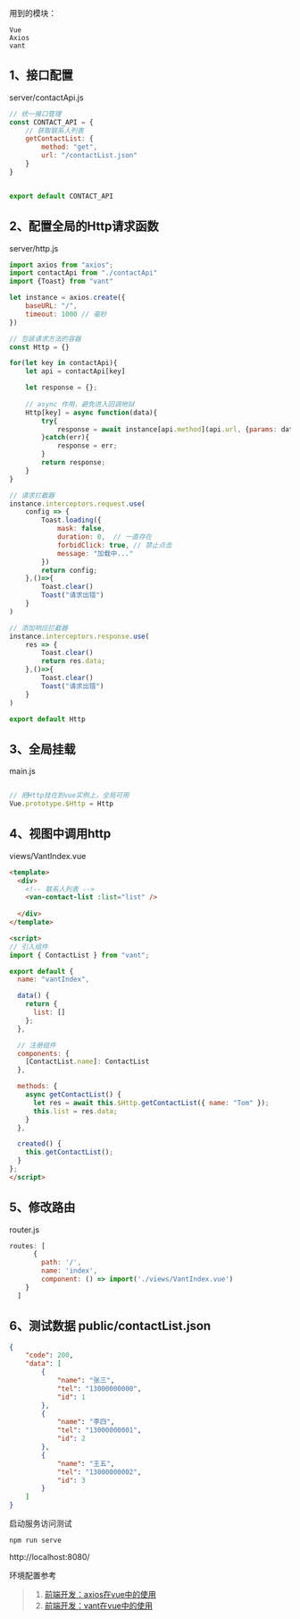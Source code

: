 
用到的模块：
```
Vue
Axios
vant
```

## 1、接口配置
server/contactApi.js

```js
// 统一接口管理
const CONTACT_API = {
    // 获取联系人列表
    getContactList: {
        method: "get",
        url: "/contactList.json"
    }
}


export default CONTACT_API

```


## 2、配置全局的Http请求函数
server/http.js
```js
import axios from "axios";
import contactApi from "./contactApi"
import {Toast} from "vant"

let instance = axios.create({
    baseURL: "/",
    timeout: 1000 // 毫秒
})

// 包装请求方法的容器
const Http = {}

for(let key in contactApi){
    let api = contactApi[key]

    let response = {};
    
    // async 作用，避免进入回调地狱
    Http[key] = async function(data){
        try{
            response = await instance[api.method](api.url, {params: data})
        }catch(err){
            response = err;
        }
        return response;
    }
}

// 请求拦截器
instance.interceptors.request.use(
    config => {
        Toast.loading({
            mask: false,
            duration: 0,  // 一直存在
            forbidClick: true, // 禁止点击
            message: "加载中..."
        })
        return config;
    },()=>{
        Toast.clear()
        Toast("请求出错")
    }
)

// 添加响应拦截器
instance.interceptors.response.use(
    res => {
        Toast.clear()
        return res.data;
    },()=>{
        Toast.clear()
        Toast("请求出错")
    }
)

export default Http
```

## 3、全局挂载
main.js
```js

// 把Http挂在到vue实例上，全局可用
Vue.prototype.$Http = Http
```

## 4、视图中调用http
views/VantIndex.vue
```html
<template>
  <div>
    <!-- 联系人列表 -->
    <van-contact-list :list="list" />
    
  </div>
</template>

<script>
// 引入组件
import { ContactList } from "vant";

export default {
  name: "vantIndex",

  data() {
    return {
      list: []
    };
  },

  // 注册组件
  components: {
    [ContactList.name]: ContactList
  },

  methods: {
    async getContactList() {
      let res = await this.$Http.getContactList({ name: "Tom" });
      this.list = res.data;
    }
  },

  created() {
    this.getContactList();
  }
};
</script>

```
## 5、修改路由
router.js
```js
routes: [
      {
        path: '/',
        name: 'index',
        component: () => import('./views/VantIndex.vue')
    }
  ]
```

## 6、测试数据 public/contactList.json
```json
{
    "code": 200,
    "data": [
        {
            "name": "张三",
            "tel": "13000000000",
            "id": 1
        },
        {
            "name": "李四",
            "tel": "13000000001",
            "id": 2
        },
        {
            "name": "王五",
            "tel": "13000000002",
            "id": 3
        }
    ]
}
```

启动服务访问测试
```
npm run serve
```
http://localhost:8080/


环境配置参考
> 1. [前端开发：axios在vue中的使用](https://pengshiyu.blog.csdn.net/article/details/97760659)
> 2. [前端开发：vant在vue中的使用](https://pengshiyu.blog.csdn.net/article/details/97761945)


